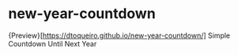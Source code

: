 # new-year-countdown

{Preview}[https://dtoqueiro.github.io/new-year-countdown/]
Simple Countdown Until Next Year
